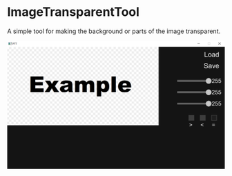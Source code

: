 # ImageTransparentTool

A simple tool for making the background or parts of the image transparent.

![Program](program.png)
